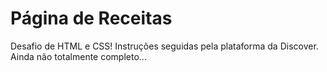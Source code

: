 # Página de Receitas
Desafio de HTML e CSS! Instruções seguidas pela plataforma da Discover. Ainda não totalmente completo...
